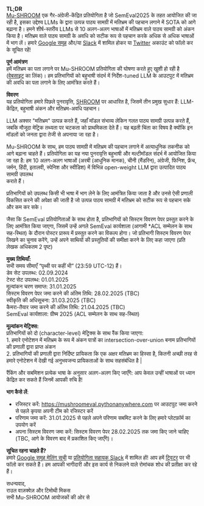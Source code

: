 **TL;DR**  
[Mu-SHROOM](https://helsinki-nlp.github.io/shroom/) एक गैर-अंग्रेजी-केंद्रित प्रतियोगिता है जो SemEval2025 के तहत आयोजित की जा रही है, इसका उद्देश्य LLMs के द्वारा उत्पन्न पाठ्य सामग्री में मतिभ्रम की पहचान लगाने में SOTA को आगे बढ़ाना है। हमने शीर्ष-स्तरीय LLMs से 10 अलग-अलग भाषाओं में मतिभ्रम वाले पाठ्य सामग्री को अंकन किया है। मतिभ्रम वाले पाठ्य सामग्री के अवधि को सटीक रूप से पहचान करके अधिक से अधिक भाषाओं में भाग लें।  हमारे [Google समूह](https://groups.google.com/g/semeval-2025-task-3-mu-shroom) और/या [Slack](https://join.slack.com/t/shroom-shared-task/shared_invite/zt-2mmn4i8h2-HvRBdK5f4550YHydj5lpnA) में शामिल होकर या [Twitter](https://x.com/mushroomtask) अकाउंट को फॉलो कर के सूचित रहें\!

**पूर्ण आमंत्रण**  
हमें मतिभ्रम का पता लगाने पर Mu-SHROOM प्रतियोगिता की घोषणा करते हुए खुशी हो रही है ([वेबसाइट](https://helsinki-nlp.github.io/shroom/) का लिंक)। हम प्रतिभागियों को बहुभाषी संदर्भ में निर्देश-tuned LLM के आउटपुट में मतिभ्रम की अवधि का पता लगाने के लिए आमंत्रित करते हैं।

**विवरण**  
यह प्रतियोगिता हमारे पिछले पुनरावृत्ति, [SHROOM](https://helsinki-nlp.github.io/shroom/2024) पर आधारित है, जिसमें तीन प्रमुख सुधार हैं: LLM-केंद्रित, बहुभाषी अंकन और मतिभ्रम-अवधि पहचान।

LLM अक्सर "मतिभ्रम" उत्पन्न करते हैं, जहाँ मॉडल संभाव्य लेकिन गलत पाठ्य सामग्री उत्पन्न करते हैं, जबकि मौजूदा मेट्रिक तथ्यता पर चटकता को प्राथमिकता देते हैं। यह बढ़ती चिंता का विषय है क्योंकि इन मॉडलों को जनता द्वारा तेजी से अपनाया जा रहा है।

Mu-SHROOM के साथ, हम पाठ्य सामग्री में मतिभ्रम की  पहचान लगाने में अत्याधुनिक तकनीक को आगे बढ़ाना चाहते हैं। प्रतियोगिता का यह नया पुनरावृत्ति बहुभाषी और मल्टीमॉडल संदर्भ में आयोजित किया जा रहा है: हम 10 अलग-अलग भाषाओं (अरबी (आधुनिक मानक), चीनी (मैंडरिन), अंग्रेजी, फिनिश, फ्रेंच, जर्मन, हिंदी, इतालवी, स्पेनिश और स्वीडिश) में विभिन्न open-weight LLM द्वारा उत्पादित पाठ्य सामग्री उपलब्ध  
कराते हैं।

प्रतिभागियों को उपलब्ध किसी भी भाषा में भाग लेने के लिए आमंत्रित किया जाता है और उनसे ऐसी प्रणाली विकसित करने की अपेक्षा की जाती है जो उत्पन्न पाठ्य सामग्री में मतिभ्रम को सटीक रूप से पहचान सके और कम कर सके।

जैसा कि SemEval प्रतियोगिताओं के साथ होता है, प्रतिभागियों को सिस्टम विवरण पेपर प्रस्तुत करने के लिए आमंत्रित किया जाएगा, जिसमें उन्हें अगले SemEval कार्यशाला (आगामी \*ACL सम्मेलन के साथ सह\-स्थित) के दौरान पोस्टर प्रारूप में प्रस्तुत करने का विकल्प होगा। जो प्रतिभागी सिस्टम विवरण पेपर लिखने का चुनाव करेंगे, उन्हें अपने साथियों की प्रस्तुतियों की समीक्षा करने के लिए कहा जाएगा (प्रति लेखक अधिकतम 2 पृष्ट)

**मुख्य तिथियाँ:**  
सभी समय सीमाएँ “पृथ्वी पर कहीं भी” (23:59 UTC-12) हैं।  
डेव सेट उपलब्ध: 02.09.2024  
टेस्ट सेट उपलब्ध: 01.01.2025  
मूल्यांकन चरण समाप्त: 31.01.2025  
सिस्टम विवरण पेपर जमा करने की अंतिम तिथि: 28.02.2025 (TBC)  
स्वीकृति की अधिसूचना: 31.03.2025 (TBC)  
कैमरा-तैयार जमा करने की अंतिम तिथि: 21.04.2025 (TBC)  
SemEval कार्यशाला: ग्रीष्म 2025 (ACL सम्मेलन के साथ सह\-स्थित)

**मूल्यांकन मेट्रिक्स:**  
प्रतिभागियों को दो (character-level) मेट्रिक्स के साथ रैंक किया जाएगा:  
1\. हमारे एनोटेशन में मतिभ्रम के रूप में अंकन पात्रों का intersection-over-union बनाम प्रतिभागियों की प्रणाली द्वारा प्राप्त अंकन  
2\. प्रतिभागियों की प्रणाली द्वारा निर्दिष्ट प्रायिकता कि एक अक्षर मतिभ्रम का हिस्सा है, कितनी अच्छी तरह से हमारे एनोटेशन में देखी गई अनुभवजन्य प्रायिकताओं के साथ सहसंबंधित है |

रैंकिंग और सबमिशन प्रत्येक भाषा के अनुसार अलग-अलग किए जाएँगे: आप केवल उन्हीं भाषाओं पर ध्यान केंद्रित कर सकते हैं जिनमें आपकी रुचि है\!

**भाग कैसे लें**:

* रजिस्टर करें: https://mushroomeval.pythonanywhere.com पर आउटपुट जमा करने से पहले कृपया अपनी टीम को रजिस्टर करें  
* परिणाम जमा करें: 31.01.2025 से पहले अपने परिणाम सबमिट करने के लिए हमारे प्लेटफ़ॉर्म का उपयोग करें  
* अपना सिस्टम विवरण जमा करें: सिस्टम विवरण पेपर 28.02.2025 तक जमा किए जाने चाहिए (TBC, आगे के विवरण बाद में प्रकाशित किए जाएँगे)।

**सूचित रहना चाहते हैं?**  
हमारे [Google समूह मेलिंग सूची](https://groups.google.com/g/semeval-2025-task-3-mu-shroom) या [प्रतियोगिता सहायक Slack](https://join.slack.com/t/shroom-shared-task/shared_invite/zt-2mmn4i8h2-HvRBdK5f4550YHydj5lpnA) में शामिल हों\! आप हमें [ट्विटर](https://x.com/mushroomtask) पर भी फॉलो कर सकते हैं। हम आपकी भागीदारी और इस कार्य से निकलने वाले रोमांचक शोध की प्रतीक्षा कर रहे हैं।

सधन्यवाद,  
राउल वाज़क्वेज़ और टिमोथी मिकस  
सभी Mu-SHROOM आयोजकों की ओर से

